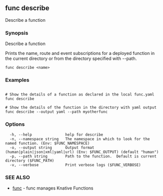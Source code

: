 ## func describe

Describe a function

### Synopsis

Describe a function

Prints the name, route and event subscriptions for a deployed function in
the current directory or from the directory specified with --path.


```
func describe <name>
```

### Examples

```

# Show the details of a function as declared in the local func.yaml
func describe

# Show the details of the function in the directory with yaml output
func describe --output yaml --path myotherfunc

```

### Options

```
  -h, --help               help for describe
  -n, --namespace string   The namespace in which to look for the named function. (Env: $FUNC_NAMESPACE)
  -o, --output string      Output format (human|plain|json|xml|yaml|url) (Env: $FUNC_OUTPUT) (default "human")
  -p, --path string        Path to the function.  Default is current directory ($FUNC_PATH)
  -v, --verbose            Print verbose logs ($FUNC_VERBOSE)
```

### SEE ALSO

* [func](func.md)	 - func manages Knative Functions

